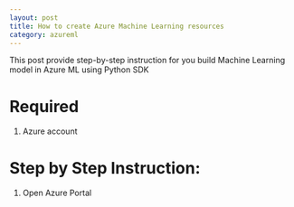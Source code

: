 ```yaml
---
layout: post
title: How to create Azure Machine Learning resources
category: azureml
---
```


This post provide step-by-step instruction for you build Machine Learning model in Azure ML using Python SDK

# Required

1. Azure account

# Step by Step Instruction:

1. Open Azure Portal





